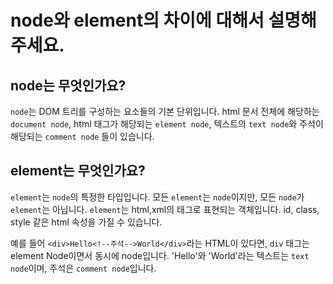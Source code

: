 # node와 element의 차이에 대해서 설명해주세요.

## node는 무엇인가요?

`node`는 DOM 트리를 구성하는 요소들의 기본 단위입니다. html 문서 전체에 해당하는 `document node`, html 태그가 해당되는 `element node`, 텍스트의 `text node`와 주석이 해당되는 `comment node` 들이 있습니다.

## element는 무엇인가요?

`element`는 `node`의 특정한 타입입니다. 모든 `element`는 `node`이지만, 모든 `node`가 `element`는 아닙니다.
`element`는 html,xml의 태그로 표현되는 객체입니다. id, class, style 같은 html 속성을 가질 수 있습니다.

예를 들어 `<div>Hello<!--주석-->World</div>`라는 HTML이 있다면, `div` 태그는 element Node이면서 동시에 node입니다. 'Hello'와 'World'라는 텍스트는 `text node`이며, 주석은 `comment node`입니다.
